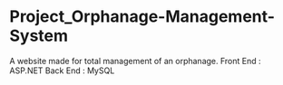 # Project_Orphanage-Management-System
A website made  for total management of an orphanage.
Front End : ASP.NET
Back End : MySQL
